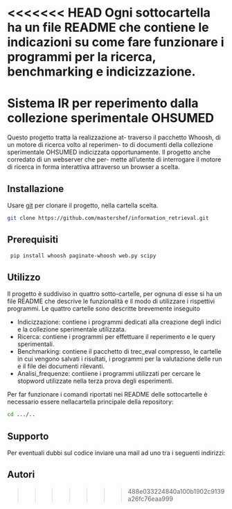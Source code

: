 <<<<<<< HEAD
Ogni sottocartella ha un file README che contiene le
indicazioni su come fare funzionare i programmi per la
ricerca, benchmarking e indicizzazione.
=======
# Sistema IR per reperimento dalla collezione sperimentale OHSUMED

Questo progetto tratta la realizzazione at-
traverso il pacchetto Whoosh, di un motore di ricerca volto al reperimen-
to di documenti della collezione sperimentale OHSUMED indicizzata
opportunamente. Il progetto anche corredato di un webserver che per-
mette all’utente di interrogare il motore di ricerca in forma interattiva
attraverso un browser a scelta.


## Installazione

Usare [git](https://git-scm.com/downloads) per clonare il progetto, nella cartella scelta.

```bash
git clone https://github.com/mastershef/information_retrieval.git
```

## Prerequisiti

```bash
 pip install whoosh paginate-whoosh web.py scipy
```

## Utilizzo
Il progetto è suddiviso in quattro sotto-cartelle, per ognuna di esse si ha un file README che descrive le funzionalità e il modo di utilizzare i rispettivi programmi.
Le quattro cartelle sono descritte brevemente inseguito
* Indicizzazione: contiene i programmi dedicati alla creazione degli indici e la collezione sperimentale utilizzata.
* Ricerca: contiene i programmi per effettuare il reperimento e le  query sperimentali.
* Benchmarking: contiene il pacchetto di trec_eval compresso, le cartelle in cui vengono salvati i risultati, i programmi per la valutazione delle run e  il file dei documenti rilevanti.
* Analisi_frequenze: contiiene i programmi utilizzati per cercare le stopword utilizzate nella terza prova degli esperimenti.

Per far funzionare i comandi riportati nei README delle sottocartelle  è necessario essere nellacartella principale della repository:
```bash
cd .../..
```

## Supporto
Per eventuali dubbi sul codice inviare una mail ad uno tra i seguenti indirizzi:



## Autori

>>>>>>> 488e033224840a100b1902c9139a26fc76eaa999

